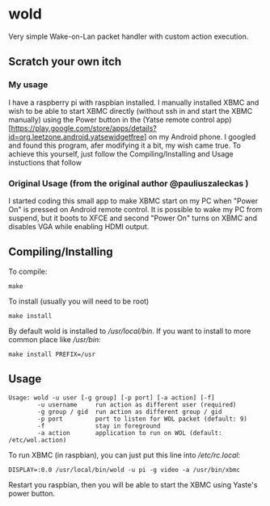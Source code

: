 wold
====

Very simple Wake-on-Lan packet handler with custom action execution.

## Scratch your own itch
### My usage
I have a raspberry pi with raspbian installed. I manually installed XBMC and wish to be able to start XBMC directly (without ssh in and start the XBMC manually) using the Power button in the (Yatse remote control app) [https://play.google.com/store/apps/details?id=org.leetzone.android.yatsewidgetfree] on my Android phone. I googled and found this program, afer modifying it a bit, my wish came true. To achieve this yourself, just follow the Compiling/Installing and Usage instuctions that follow

### Original Usage (from the original author @pauliuszaleckas )
I started coding this small app to make XBMC start on my PC when "Power On" is pressed on Android remote control.
It is possible to wake my PC from suspend, but it boots to XFCE and second "Power On" turns on XBMC and disables VGA
while enabling HDMI output.

## Compiling/Installing
To compile:

`make`

To install (usually you will need to be root)

`make install`

By default wold is installed to */usr/local/bin*.
If you want to install to more common place like */usr/bin*:

`make install PREFIX=/usr`

## Usage
```
Usage: wold -u user [-g group] [-p port] [-a action] [-f]
        -u username     run action as different user (required)
        -g group / gid  run action as different group / gid
        -p port         port to listen for WOL packet (default: 9)
        -f              stay in foreground
        -a action       application to run on WOL (default: /etc/wol.action)
```
To run XBMC (in raspbian), you can just put this line into */etc/rc.local*:

`DISPLAY=:0.0 /usr/local/bin/wold -u pi -g video -a /usr/bin/xbmc`

Restart you raspbian, then you will be able to start the XBMC using Yaste's power button.

